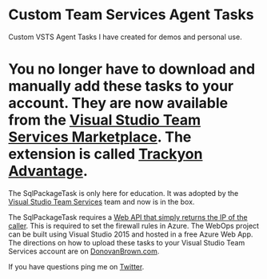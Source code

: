 # Custom Team Services Agent Tasks
Custom VSTS Agent Tasks I have created for demos and personal use.

# You no longer have to download and manually add these tasks to your account. They are now available from the [Visual Studio Team Services Marketplace](https://marketplace.visualstudio.com/VSTS).  The extension is called [Trackyon Advantage](https://marketplace.visualstudio.com/items?itemName=Trackyon.trackyonadvantage).

The SqlPackageTask is only here for education. It was adopted by the [Visual Studio Team Services](https://github.com/Microsoft/vsts-tasks/tree/master/Tasks/SqlAzureDacpacDeployment) team and now is in the box.

The SqlPackageTask requires a [Web API that simply returns the IP of the caller](http://www.donovanbrown.com/post/2015/05/15/i-need-my-external-ip-in-my-powershell). This is required to set the firewall rules in Azure. The WebOps project can be built using Visual Studio 2015 and hosted in a free Azure Web App. The directions on how to upload these tasks to your Visual Studio Team Services account are on [DonovanBrown.com](http://donovanbrown.com).

If you have questions ping me on [Twitter](http://twitter.com/donovanBrown).
